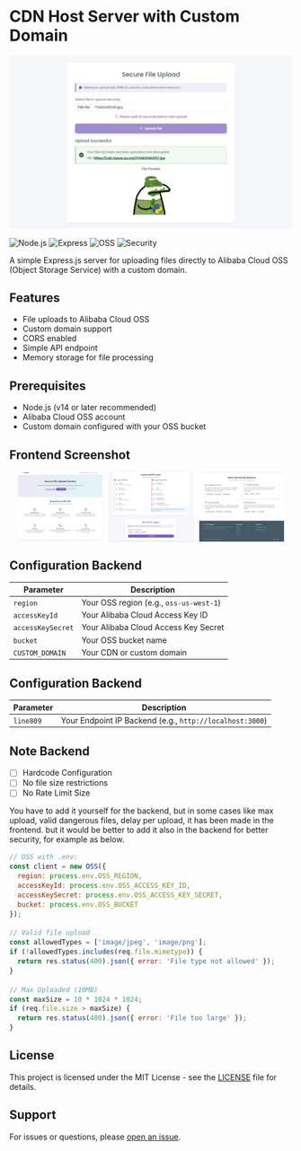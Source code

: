 # CDN Host Server with Custom Domain
<div align="center">
  <img src="https://raw.githubusercontent.com/SMMURDA/cdn-host/main/screenshot/result.jpg" alt="Hasil Screenshot" style="max-width: 100%; height: auto;" />
</div>

![Node.js](https://img.shields.io/badge/Node.js-18.x-green)
![Express](https://img.shields.io/badge/Express-4.x-lightgrey)
![OSS](https://img.shields.io/badge/Aliyun-OSS-blue)
![Security](https://img.shields.io/badge/Security-Hardened-yellow)

A simple Express.js server for uploading files directly to Alibaba Cloud OSS (Object Storage Service) with a custom domain.

## Features

- File uploads to Alibaba Cloud OSS
- Custom domain support
- CORS enabled
- Simple API endpoint
- Memory storage for file processing

## Prerequisites

- Node.js (v14 or later recommended)
- Alibaba Cloud OSS account
- Custom domain configured with your OSS bucket

## Frontend Screenshot

<div align="center" style="display: flex; flex-wrap: wrap; justify-content: center; gap: 10px;">
  <img src="https://raw.githubusercontent.com/SMMURDA/cdn-host/main/screenshot/frontend.jpg" alt="Gambar 1" style="max-width: 30%; height: auto;" />
  <img src="https://raw.githubusercontent.com/SMMURDA/cdn-host/main/screenshot/frontend1.jpg" alt="Gambar 2" style="max-width: 30%; height: auto;" />
  <img src="https://raw.githubusercontent.com/SMMURDA/cdn-host/main/screenshot/frontend2.jpg" alt="Gambar 3" style="max-width: 30%; height: auto;" />
</div>

## Configuration Backend

| Parameter         | Description                          |
|-------------------|--------------------------------------|
| `region`          | Your OSS region (e.g., `oss-us-west-1`) |
| `accessKeyId`     | Your Alibaba Cloud Access Key ID     |
| `accessKeySecret` | Your Alibaba Cloud Access Key Secret |
| `bucket`          | Your OSS bucket name                 |
| `CUSTOM_DOMAIN`   | Your CDN or custom domain            |

## Configuration Backend

| Parameter         | Description                          |
|-------------------|--------------------------------------|
| `line809`          | Your Endpoint IP Backend (e.g., `http://localhost:3000`) |`) |

## Note Backend

   - [ ] Hardcode Configuration
   - [ ] No file size restrictions
   - [ ] No Rate Limit Size

You have to add it yourself for the backend, but in some cases like max upload, valid dangerous files, delay per upload, it has been made in the frontend. but it would be better to add it also in the backend for better security, for example as below.

```javascript
// OSS with .env:
const client = new OSS({
  region: process.env.OSS_REGION, 
  accessKeyId: process.env.OSS_ACCESS_KEY_ID,
  accessKeySecret: process.env.OSS_ACCESS_KEY_SECRET,
  bucket: process.env.OSS_BUCKET
});

// Valid file upload
const allowedTypes = ['image/jpeg', 'image/png'];
if (!allowedTypes.includes(req.file.mimetype)) {
  return res.status(400).json({ error: 'File type not allowed' });
}

// Max Uploaded (10MB)
const maxSize = 10 * 1024 * 1024;
if (req.file.size > maxSize) {
  return res.status(400).json({ error: 'File too large' });
}
```

## License

This project is licensed under the MIT License - see the [LICENSE](LICENSE) file for details.

## Support

For issues or questions, please [open an issue](https://github.com/SMMURDA/cdn-host/issues).
